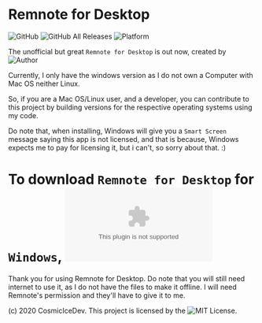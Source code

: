 # Remnote for Desktop

![GitHub](https://img.shields.io/github/license/CosmiciceDev/remnote?style=for-the-badge)
![GitHub All Releases](https://img.shields.io/github/downloads/CosmicIceDev/remnote/total?style=for-the-badge)
![Platform](https://img.shields.io/badge/WINDOWS-blue?style=for-the-badge&logo=windows)

The unofficial but great `Remnote for Desktop` is out now, created by ![Author](https://img.shields.io/badge/CosmicIceDev-gray?style=for-the-badge&logo=ice)

Currently, I only have the windows version as I do not own a Computer with Mac OS neither Linux.

So, if you are a Mac OS/Linux user, and a developer, you can contribute to this project by building versions for the respective operating systems using my code.

Do note that, when installing, Windows will give you a `Smart Screen` message saying this app is not licensed, and that is because, Windows expects me to pay for licensing it, but i can't, so sorry about that. :)

# To download `Remnote for Desktop` for `Windows`, ![Click here](https://github.com/CosmicIceDev/remnote/releases/download/v1.0/remnoteSetupWindows.exe)



Thank you for using Remnote for Desktop. Do note that you will still need internet to use it, as I do not have the files to make it offline. I will need Remnote's permission and they'll have to give it to me.

(c) 2020 CosmicIceDev. This project is licensed by the ![MIT License](https://github.com/CosmicIceDev/remnote/blob/v1.0/LICENSE).
